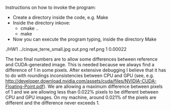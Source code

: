 Instructions on how to invoke the program:
- Create a directory inside the code, e.g. Make
- Inside the directory inkove: 
	- cmake ..
	- make
- Now you can execute the program typing, inside the directory Make

 ./HW1 ../cinque_terre_small.jpg out.png ref.png  1  0.00022

The two final numbers are to allow some differences between reference and CUDA-generated image. This is needed because we always find a difference of 1 in some pixels.
After extensive debugging I believe that it has to do with roundings inconsistencies between CPU and GPU (see, e.g. http://developer.download.nvidia.com/assets/cuda/files/NVIDIA-CUDA-Floating-Point.pdf). We are allowing a maximum difference between pixels of 1 and we are allowing less than 0.022% pixels to be different between CPU and GPU images. On my machine, around 0.021% of the pixels are different and the difference never exceeds 1.
